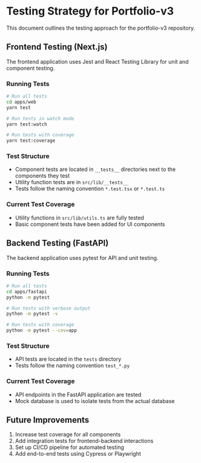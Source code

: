 # Testing Strategy for Portfolio-v3

This document outlines the testing approach for the portfolio-v3 repository.

## Frontend Testing (Next.js)

The frontend application uses Jest and React Testing Library for unit and component testing.

### Running Tests

```bash
# Run all tests
cd apps/web
yarn test

# Run tests in watch mode
yarn test:watch

# Run tests with coverage
yarn test:coverage
```

### Test Structure

- Component tests are located in `__tests__` directories next to the components they test
- Utility function tests are in `src/lib/__tests__`
- Tests follow the naming convention `*.test.tsx` or `*.test.ts`

### Current Test Coverage

- Utility functions in `src/lib/utils.ts` are fully tested
- Basic component tests have been added for UI components

## Backend Testing (FastAPI)

The backend application uses pytest for API and unit testing.

### Running Tests

```bash
# Run all tests
cd apps/fastapi
python -m pytest

# Run tests with verbose output
python -m pytest -v

# Run tests with coverage
python -m pytest --cov=app
```

### Test Structure

- API tests are located in the `tests` directory
- Tests follow the naming convention `test_*.py`

### Current Test Coverage

- API endpoints in the FastAPI application are tested
- Mock database is used to isolate tests from the actual database

## Future Improvements

1. Increase test coverage for all components
2. Add integration tests for frontend-backend interactions
3. Set up CI/CD pipeline for automated testing
4. Add end-to-end tests using Cypress or Playwright